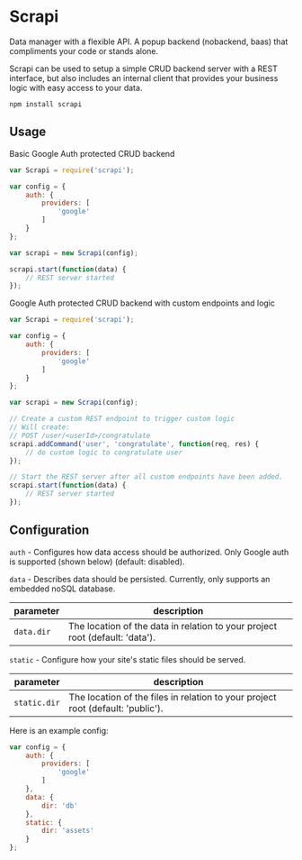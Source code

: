 # Scrapi
Data manager with a flexible API. A popup backend (nobackend, baas) that compliments your code or stands alone.

Scrapi can be used to setup a simple CRUD backend server with a REST interface, but also includes an internal client that provides your business logic with easy access to your data.

`npm install scrapi`

## Usage

Basic Google Auth protected CRUD backend

```js
var Scrapi = require('scrapi');

var config = {
	auth: {
		providers: [
			'google'
		]
	}
};

var scrapi = new Scrapi(config);

scrapi.start(function(data) {
	// REST server started
});
```

Google Auth protected CRUD backend with custom endpoints and logic

```js
var Scrapi = require('scrapi');

var config = {
	auth: {
		providers: [
			'google'
		]
	}
};

var scrapi = new Scrapi(config);

// Create a custom REST endpoint to trigger custom logic
// Will create:
// POST /user/<userId>/congratulate
scrapi.addCommand('user', 'congratulate', function(req, res) {
	// do custom logic to congratulate user
});

// Start the REST server after all custom endpoints have been added.
scrapi.start(function(data) {
	// REST server started
});
```

## Configuration

`auth` - Configures how data access should be authorized. Only Google auth is supported (shown below) (default: disabled).

`data` - Describes data should be persisted. Currently, only supports an embedded noSQL database.

parameter | description
--- | ---
`data.dir` | The location of the data in relation to your project root (default: 'data').

`static` - Configure how your site's static files should be served.

parameter | description
--- | ---
`static.dir` | The location of the files in relation to your project root (default: 'public').

Here is an example config:

```js
var config = {
	auth: {
		providers: [
			'google'
		]
	},
	data: {
		dir: 'db'
	},
	static: {
		dir: 'assets'
	}
};
```

